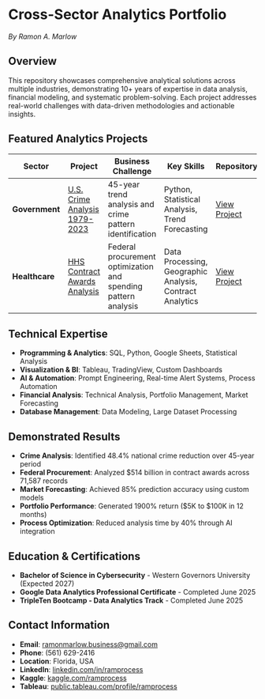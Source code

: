 # Cross-Sector Analytics Portfolio
*By Ramon A. Marlow*

## Overview
This repository showcases comprehensive analytical solutions across multiple industries, demonstrating 10+ years of expertise in data analysis, financial modeling, and systematic problem-solving. Each project addresses real-world challenges with data-driven methodologies and actionable insights.

## Featured Analytics Projects

| Sector | Project | Business Challenge | Key Skills | Repository | External Links |
|--------|---------|-------------------|------------|------------|----------------|
| **Government** | [U.S. Crime Analysis 1979-2023](./government-crime-analysis/) | 45-year trend analysis and crime pattern identification | Python, Statistical Analysis, Trend Forecasting | [View Project](./government-crime-analysis/) | [Kaggle](https://kaggle.com/ramprocess) |
| **Healthcare** | [HHS Contract Awards Analysis](./healthcare-hhs-contracts/) | Federal procurement optimization and spending pattern analysis | Data Processing, Geographic Analysis, Contract Analytics | [View Project](./healthcare-hhs-contracts/) | [Kaggle](https://kaggle.com/ramprocess) |

## Technical Expertise
- **Programming & Analytics**: SQL, Python, Google Sheets, Statistical Analysis
- **Visualization & BI**: Tableau, TradingView, Custom Dashboards
- **AI & Automation**: Prompt Engineering, Real-time Alert Systems, Process Automation
- **Financial Analysis**: Technical Analysis, Portfolio Management, Market Forecasting
- **Database Management**: Data Modeling, Large Dataset Processing

## Demonstrated Results
- **Crime Analysis**: Identified 48.4% national crime reduction over 45-year period
- **Federal Procurement**: Analyzed $514 billion in contract awards across 71,587 records
- **Market Forecasting**: Achieved 85% prediction accuracy using custom models
- **Portfolio Performance**: Generated 1900% return ($5K to $100K in 12 months)
- **Process Optimization**: Reduced analysis time by 40% through AI integration

## Education & Certifications
- **Bachelor of Science in Cybersecurity** - Western Governors University (Expected 2027)
- **Google Data Analytics Professional Certificate** - Completed June 2025
- **TripleTen Bootcamp - Data Analytics Track** - Completed June 2025

## Contact Information
- **Email**: ramonmarlow.business@gmail.com
- **Phone**: (561) 629-2416
- **Location**: Florida, USA
- **LinkedIn**: [linkedin.com/in/ramprocess](https://linkedin.com/in/ramprocess)
- **Kaggle**: [kaggle.com/ramprocess](https://kaggle.com/ramprocess)
- **Tableau**: [public.tableau.com/profile/ramprocess](https://public.tableau.com/profile/ramprocess)
